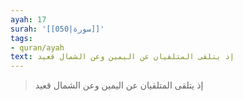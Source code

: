 ```yaml
---
ayah: 17
surah: '[[050|سورة]]'
tags:
- quran/ayah
text: إذ يتلقى المتلقيان عن اليمين وعن الشمال قعيد
---
```

> إذ يتلقى المتلقيان عن اليمين وعن الشمال قعيد
